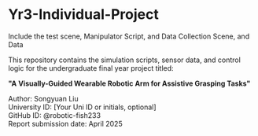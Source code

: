 # Yr3-Individual-Project
Include the test scene, Manipulator Script, and Data Collection Scene, and Data

This repository contains the simulation scripts, sensor data, and control logic for the undergraduate final year project titled:

**"A Visually-Guided Wearable Robotic Arm for Assistive Grasping Tasks"**

Author: Songyuan Liu  
University ID: [Your Uni ID or initials, optional]  
GitHub ID: @robotic-fish233  
Report submission date: April 2025

